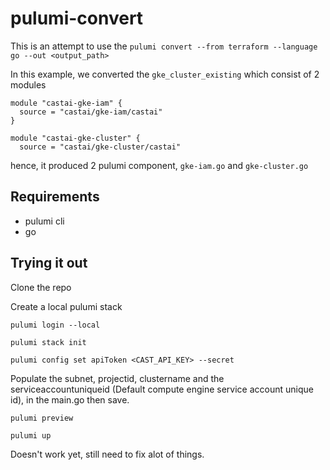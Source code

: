 # pulumi-convert
This is an attempt to use the `pulumi convert --from terraform --language go --out <output_path>`

In this example, we converted the `gke_cluster_existing` which consist of 2 modules 
```
module "castai-gke-iam" {
  source = "castai/gke-iam/castai"
}

module "castai-gke-cluster" {
  source = "castai/gke-cluster/castai"
```
hence, it produced 2 pulumi component, `gke-iam.go` and `gke-cluster.go`


## Requirements

- pulumi cli
- go

## Trying it out

Clone the repo

Create a local pulumi stack
```
pulumi login --local

pulumi stack init

pulumi config set apiToken <CAST_API_KEY> --secret
```

Populate the subnet, projectid, clustername and the serviceaccountuniqueid (Default compute engine service account unique id), in the main.go then save.

```
pulumi preview

pulumi up
```
Doesn't work yet, still need to fix alot of things.

